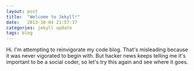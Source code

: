```yaml
---
layout: post
title:  "Welcome to Jekyll!"
date:   2013-10-04 21:57:37
categories: jekyll update
tags: blog
---
```


Hi.  I'm attempting to reinvigorate my code blog.  That's misleading because it was never vigorated to begin with.  But hacker news keeps telling me it's important to be a social coder, so let's try this again and see where it goes.

